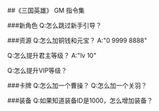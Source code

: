 ##《三国英雄》 GM 指令集

###新角色
Q:怎么跳过新手引导？

###资源
Q:怎么加铜钱和元宝？
A:"0 9999 8888"

Q:怎么提升君主等级？
A:"lv 10"

Q:怎么提升VIP等级？

###卡牌
Q:怎么加一个曹操？
Q:怎么加一个关羽？

###装备
Q:如果知道装备ID是1000，怎么增加装备？
